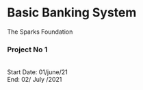 <h1>Basic Banking System </h1>
<Div> The Sparks Foundation </Div>
<h5>
  <h3>Project No 1</h3> <br>
Start Date: 01/june/21 <br>
End: 02/ July /2021 </h5>
